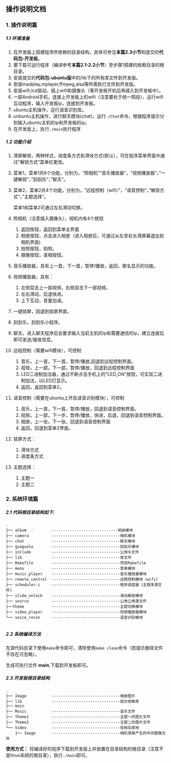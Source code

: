 ## 操作说明文档

### 1. 操作说明篇

##### 1.1 环境准备

1. 在开发版上搭建程序所依赖的目录结构，具体可参见**本篇2.3小节**和提交的**代码包-开发板**。
2. 要下载可运行程序（编译参考**本篇2.1-2.2小节**）至步骤1搭建的依赖目录的根目录。
3. 安装提交的**代码包-ubuntu版**中的/lib下的所有库文件到开发版。
4. 安装madplay,mplayer,ffmpeg,alsa等所需执行文件到开发版。
5. 安装wifi,lcd驱动，插上wifi和摄像头（等开发板开机后再插入到开发板中）。
6. 一部Android手机，连接上开发板上的wifi（注意要处于统一网段），运行wifi互动程序，输入开发板ip，连接到开发板。
7. ubuntu主机操作，运行语音识别库。
8. unbuntu主机操作，进行聊天模块(chat)，运行`./Chat`命令，根据程序提示分别输入ubuntu主机的ip和开发板的ip。
9. 在开发版上，执行`./main`执行程序

##### 1.2 功能介绍

1. 滑屏解锁，两种样式，进度条方式和滑块方式(默认），可在程序菜单界面中通过"解锁方式“菜单栏更改。

2. 菜单1，菜单1共6个功能，分别为，“照相机”“音乐播放器”，“视频播放器“，”一键解锁“，”刮刮乐“，”聊天“。

3. 菜单2，菜单2共4个功能，分别为，“远程控制（wifi）”，“语音控制“，”解锁方式“，”主题选择“。

   菜单1和菜单2可通过左右滑动切换。

4. 照相机（注意插入摄像头），相机内有4个按钮

   1. 返回按钮，返回到菜单主界面
   2. 相册按钮，点击进入相册（进入相册后，可通过从左至右长滑屏幕退出到相机界面)
   3. 拍照按钮，拍照。
   4. 摄像按钮，录相按钮。

5. 音乐播放器，具有上一首，下一首，暂停/播放，返回，歌名显示的功能。

6. 视频播放器，具有：

   1. 左侧双击上一部视频，右侧双击下一部视频。
   2. 左右滑动，后退快进。
   3. 上下互动，音量加减。

7. 一键锁屏，回退到锁屏界面。

8. 刮刮乐，刮刮乐小程序。

9. 聊天，进入聊天程序后会要求输入当前主机的ip和需要通信的ip，建立连接后即可发送/接收信息。

10. 远程控制（需要wifi模块），可控制

    1. 音乐，上一首，下一首，暂停/播放,回退到远程控制界面。
    2. 视频，上一部，下一部，暂停/播放，回退到远程控制界面
    3. LED二进制加法器，通过不断点击手机上的"LED_ON"按钮，可实现二进制加法，以LED灯显示。
    4. 返回，返回到菜单2。

11. 语音控制（需要在ubuntu上开启语音识别模块），可控制

    1. 音乐，上一首，下一首，暂停/播放，回退到语音控制界面。
    2. 视频，上一部，下一步，暂停/播放，快进，后退，回退到语音控制界面。
    3. 相册，上一张，下一张，回退到语音控制界面
    4. 返回，回退到菜单2界面。

12. 锁屏方式：

    1. 滑块方式
    2. 进度条方式

13. 主题选择：

    1. 主题一
    2. 主题二

### 2. 系统环境篇

##### 2.1 代码根目录结构如下:

```
.
├── album  -		-----------------------------相册模块
├── camera 			------------------------------相机模块
├── chat   			------------------------------聊天模块
├── guaguale 		------------------------------刮刮乐模块
├── include 		------------------------------公用头文件
├── lib   			------------------------------库文件
├── Makefile  		------------------------------项目Makefile
├── menu      		------------------------------菜单模块
├── music_player 	------------------------------音乐播放器模块
├── remote_control  ------------------------------远程控制模块（wifi)
├── scheduler.c     ------------------------------程序调度器（主程序源文件)
├── slide_unlock    ------------------------------滑动解锁模块
├── source		    ------------------------------公用公用源文件
├──theme			------------------------------主题切换模块
├── video_player	------------------------------视频播放器模块
└── voice_recon		------------------------------语音识别模块


```

##### 2.2 系统编译方法

在源代码目录下使用`make`命令即可，清除使用`make clean`命令（若提示删除文件不存在可忽略）。

生成可执行文件 **main**,下载到开发板即可。

##### 2.3 开发板根目录结构

```
.
├── Image			------------------------------相册图片
├── lib				------------------------------部分依赖库
├── main
├── Music			------------------------------音乐文件
├── Theme1			------------------------------主题一的图片文件
├── Theme2			------------------------------主题二的图片文件
└── Video			------------------------------视频存放地
    ├── Image		------------------------------相机录屏产生的中间图像文件

```

**使用方式：** 将编译好的程序下载到开发版上并放置在目录结构的根目录（注意不是linux系统的根目录），执行`./main`即可。





